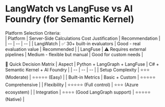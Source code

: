 # LangWatch vs LangFuse vs AI Foundry (for Semantic Kernel)

Platform Selection Criteria:  
| Platform | Server-Side Calculations Cost Justification | Recommendation | 
| -- | -- | -- |
| LangWatch | ✅ 30+ built-in evaluators | Good - real evaluation value | Recommended | 
| LangFuse  | ⚠️ Requires external pipelines | Medium - flexible but manual | Good for custom needs | 

🎯 Quick Decision Matrix
 | Aspect | Python + LangGraph + LangFuse | C# + Semantic Kernel + AI Foundry |
 | -- | -- | -- |
 | Setup Complexity | ⭐⭐⭐ (Moderate) | ⭐⭐⭐⭐⭐ (Easy) | 
 | Built-in Metrics | Basic + Custom | ⭐⭐⭐⭐⭐ Comprehensive | 
 | Flexibility | ⭐⭐⭐⭐⭐ (Full control) | ⭐⭐⭐ (Azure ecosystem) | 
 | Integration | ⭐⭐⭐⭐ (Good LangGraph support) | ⭐⭐⭐⭐⭐ (Native) | 
